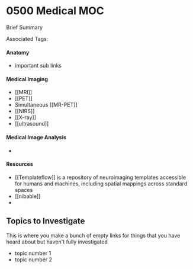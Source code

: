 # 0500 Medical MOC
Brief Summary

Associated Tags: 

#### Anatomy
- important sub links

#### Medical Imaging
- [[MRI]]
- [[PET]]
- Simultaneous [[MR-PET]]
- [[NIRS]]
- [[X-ray]]
- [[ultrasound]]

#### Medical Image Analysis
- 


#### Resources
- [[Templateflow]] is a repository of neuroimaging templates accessible for humans and machines, including spatial mappings across standard spaces
- [[nibable]]
- 

## Topics to Investigate
This is where you make a bunch of empty links for things that you have heard about but haven't fully investigated
- topic number 1
- topic number 2